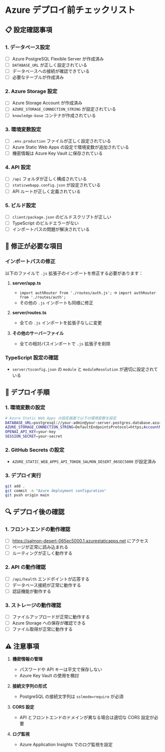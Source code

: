 # Azure デプロイ前チェックリスト

## 📋 設定確認事項

### 1. データベース設定

- [ ] Azure PostgreSQL Flexible Server が作成済み
- [ ] `DATABASE_URL` が正しく設定されている
- [ ] データベースへの接続が確認できている
- [ ] 必要なテーブルが作成済み

### 2. Azure Storage 設定

- [ ] Azure Storage Account が作成済み
- [ ] `AZURE_STORAGE_CONNECTION_STRING` が設定されている
- [ ] `knowledge-base` コンテナが作成されている

### 3. 環境変数設定

- [ ] `.env.production` ファイルが正しく設定されている
- [ ] Azure Static Web Apps の設定で環境変数が追加されている
- [ ] 機密情報は Azure Key Vault に保存されている

### 4. API 設定

- [ ] `/api` フォルダが正しく構成されている
- [ ] `staticwebapp.config.json` が設定されている
- [ ] API ルートが正しく定義されている

### 5. ビルド設定

- [ ] `client/package.json` のビルドスクリプトが正しい
- [ ] TypeScript のビルドエラーがない
- [ ] インポートパスの問題が解決されている

## 🔧 修正が必要な項目

### インポートパスの修正

以下のファイルで `.js` 拡張子のインポートを修正する必要があります：

1. **server/app.ts**

   - `import authRouter from './routes/auth.js';` → `import authRouter from './routes/auth';`
   - その他の `.js` インポートも同様に修正

2. **server/routes.ts**

   - 全ての `.js` インポートを拡張子なしに変更

3. **その他のサーバーファイル**
   - 全ての相対パスインポートで `.js` 拡張子を削除

### TypeScript 設定の確認

- `server/tsconfig.json` の `module` と `moduleResolution` が適切に設定されている

## 🚀 デプロイ手順

### 1. 環境変数の設定

```bash
# Azure Static Web Apps の設定画面で以下の環境変数を設定
DATABASE_URL=postgresql://your-admin@your-server.postgres.database.azure.com:5432/webappdb?sslmode=require
AZURE_STORAGE_CONNECTION_STRING=DefaultEndpointsProtocol=https;AccountName=...
OPENAI_API_KEY=your-key
SESSION_SECRET=your-secret
```

### 2. GitHub Secrets の設定

- `AZURE_STATIC_WEB_APPS_API_TOKEN_SALMON_DESERT_065EC5000` が設定済み

### 3. デプロイ実行

```bash
git add .
git commit -m "Azure deployment configuration"
git push origin main
```

## 🔍 デプロイ後の確認

### 1. フロントエンドの動作確認

- [ ] https://salmon-desert-065ec5000.1.azurestaticapps.net にアクセス
- [ ] ページが正常に読み込まれる
- [ ] ルーティングが正しく動作する

### 2. API の動作確認

- [ ] `/api/health` エンドポイントが応答する
- [ ] データベース接続が正常に動作する
- [ ] 認証機能が動作する

### 3. ストレージの動作確認

- [ ] ファイルアップロードが正常に動作する
- [ ] Azure Storage への保存が確認できる
- [ ] ファイル取得が正常に動作する

## ⚠️ 注意事項

1. **機密情報の管理**

   - パスワードや API キーは平文で保存しない
   - Azure Key Vault の使用を検討

2. **接続文字列の形式**

   - PostgreSQL の接続文字列は `sslmode=require` が必須

3. **CORS 設定**

   - API とフロントエンドのドメインが異なる場合は適切な CORS 設定が必要

4. **ログ監視**
   - Azure Application Insights でのログ監視を設定
